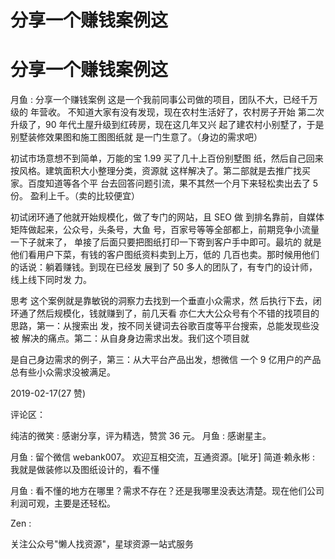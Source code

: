 # 分享一个赚钱案例这

# 分享一个赚钱案例这

月鱼 : 分享一个赚钱案例 这是一个我前同事公司做的项目，团队不大，已经千万级的 年营收。 不知道大家有没有发现，现在农村生活好了，农村房子开始 第二次升级了，90 年代土屋升级到红砖房，现在这几年又兴 起了建农村小别墅了，于是别墅装修效果图和施工图图纸就 是一门生意了。（身边的需求吧）

初试市场意想不到简单，万能的宝 1.99 买了几十上百份别墅图 纸，然后自己回来按风格。建筑面积大小整理分类，资源就 这样解决了。第二部就是去推广找买家。百度知道等各个平 台去回答问题引流，果不其然一个月下来轻松卖出去了 5 份。 盈利上千。（卖的比较便宜）

初试闭环通了他就开始规模化，做了专门的网站，且 SEO 做 到排名靠前，自媒体矩阵做起来，公众号，头条号，大鱼 号，百家号等等全部都上，前期竞争小流量一下子就来了， 单接了后面只要把图纸打印一下寄到客户手中即可。最坑的 就是他们看用户下菜，有钱的客户图纸资料卖到上万，低的 几百也卖。那时候用他们的话说：躺着赚钱。到现在已经发 展到了 50 多人的团队了，有专门的设计师，线上线下同时发 力。

思考 这个案例就是靠敏锐的洞察力去找到一个垂直小众需求，然 后执行下去，闭环通了然后规模化，钱就赚到了，前几天看 亦仁大大公众号有个不错的找项目的思路，第一：从搜索出 发，按不同关键词去谷歌百度等平台搜索，总能发现些没被 解决的痛点。第二：从自身身边需求出发。我们这个项目就

是自己身边需求的例子，第三：从大平台产品出发，想微信 一个 9 亿用户的产品总有些小众需求没被满足。

2019-02-17(27 赞)

评论区：

纯洁的微笑 : 感谢分享，评为精选，赞赏 36 元。 月鱼 : 感谢星主。

月鱼 : 留个微信 webank007。 欢迎互相交流，互通资源。[呲牙] 简道·赖永彬 : 我就是做装修以及图纸设计的，看不懂

月鱼 : 看不懂的地方在哪里？需求不存在？还是我哪里没表达清楚。现在他们公司利润可观，主要是还轻松。

Zen :

关注公众号"懒人找资源"，星球资源一站式服务